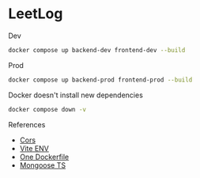 # LeetLog

Dev

```sh
docker compose up backend-dev frontend-dev --build
```

Prod

```sh
docker compose up backend-prod frontend-prod --build
```

Docker doesn't install new dependencies

```sh
docker compose down -v
```

References

- [Cors](https://expressjs.com/en/resources/middleware/cors.html)
- [Vite ENV](https://vite.dev/guide/env-and-mode.html)
- [One Dockerfile](https://dev.to/massivebrains/use-same-dockerfile-for-dev-production-1l7f)
- [Mongoose TS](https://mongoosejs.com/docs/typescript.html)